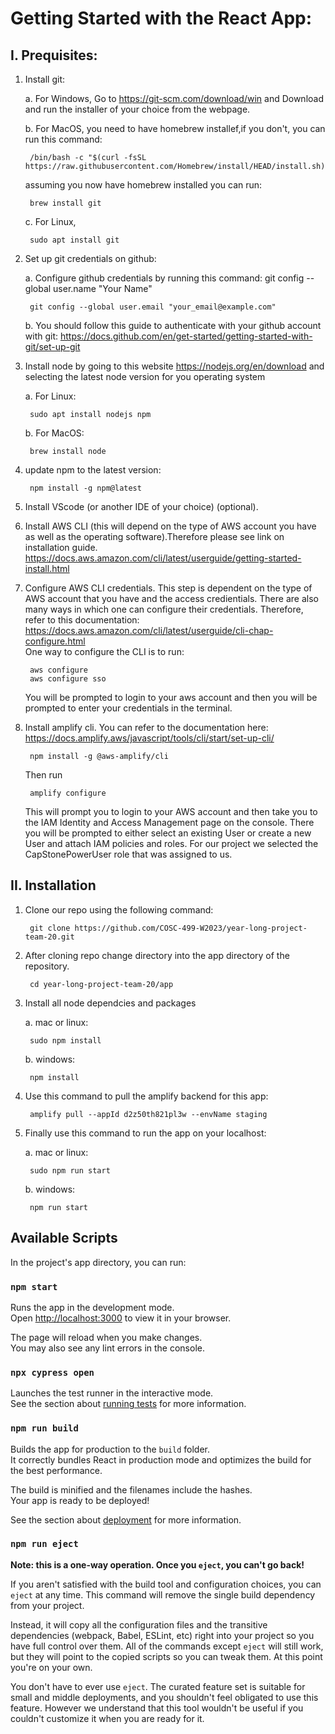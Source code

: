 # Getting Started with the React App:
## I. Prequisites: 

1. Install git:
    
    a. For Windows, Go to https://git-scm.com/download/win and Download and run the installer of your choice from the webpage.

    b. For MacOS, you need to have homebrew installef,if you don't, you can run this command: 

        /bin/bash -c "$(curl -fsSL https://raw.githubusercontent.com/Homebrew/install/HEAD/install.sh)"

    assuming you now have homebrew installed you can run: 

        brew install git

    c. For Linux, 

        sudo apt install git

2. Set up git credentials on github:  
    
    a. Configure github credentials by running this command:
        git config --global user.name "Your Name"

        git config --global user.email "your_email@example.com" 
   b. You should follow this guide to authenticate with your github account with git: https://docs.github.com/en/get-started/getting-started-with-git/set-up-git

3. Install node by going to this website https://nodejs.org/en/download and selecting the latest node version for you operating system
    
    a. For Linux:

        sudo apt install nodejs npm

    b. For MacOS: 

        brew install node

4. update npm to the latest version: 

        npm install -g npm@latest

5. Install VScode (or another IDE of your choice) (optional).

6. Install AWS CLI (this will depend on the type of AWS account you have as well as the operating software).Therefore please see link on installation guide. https://docs.aws.amazon.com/cli/latest/userguide/getting-started-install.html 


7. Configure AWS CLI credentials. This step is dependent on the type of AWS account that you have and the access credientials. There are also many ways in which one can configure their credentials. Therefore, refer to this documentation: https://docs.aws.amazon.com/cli/latest/userguide/cli-chap-configure.html \
One way to configure the CLI is to run:

        aws configure
        aws configure sso
    You will be prompted to login to your aws account and then you will be prompted to enter your credentials in the terminal.

8. Install amplify cli. You can refer to the documentation here: https://docs.amplify.aws/javascript/tools/cli/start/set-up-cli/

        npm install -g @aws-amplify/cli
    Then run 

        amplify configure
    This will prompt you to login to your AWS account and then take you to the IAM Identity and Access Management page on the console. There you will be prompted to either select an existing User or create a new User and attach IAM policies and roles. For our project we selected the CapStonePowerUser role that was assigned to us. 

## II. Installation

1. Clone our repo using the following command: 

        git clone https://github.com/COSC-499-W2023/year-long-project-team-20.git

2. After cloning repo change directory into the app directory of the repository.

        cd year-long-project-team-20/app

3. Install all node dependcies and packages

    a. mac or linux: 

        sudo npm install
    
    b. windows: 
    
        npm install
4. Use this command to pull the amplify backend for this app:
        
        amplify pull --appId d2z50th821pl3w --envName staging
5. Finally use this command to run the app on your localhost: 
    
    a. mac or linux: 
        
        sudo npm run start
    b. windows: 
        
        npm run start


## Available Scripts

In the project's app directory, you can run:

### `npm start`

Runs the app in the development mode.\
Open [http://localhost:3000](http://localhost:3000) to view it in your browser.

The page will reload when you make changes.\
You may also see any lint errors in the console.

### `npx cypress open`

Launches the test runner in the interactive mode.\
See the section about [running tests](https://docs.cypress.io/guides/getting-started/opening-the-app) for more information.

### `npm run build`

Builds the app for production to the `build` folder.\
It correctly bundles React in production mode and optimizes the build for the best performance.

The build is minified and the filenames include the hashes.\
Your app is ready to be deployed!

See the section about [deployment](https://facebook.github.io/create-react-app/docs/deployment) for more information.

### `npm run eject`

**Note: this is a one-way operation. Once you `eject`, you can't go back!**

If you aren't satisfied with the build tool and configuration choices, you can `eject` at any time. This command will remove the single build dependency from your project.

Instead, it will copy all the configuration files and the transitive dependencies (webpack, Babel, ESLint, etc) right into your project so you have full control over them. All of the commands except `eject` will still work, but they will point to the copied scripts so you can tweak them. At this point you're on your own.

You don't have to ever use `eject`. The curated feature set is suitable for small and middle deployments, and you shouldn't feel obligated to use this feature. However we understand that this tool wouldn't be useful if you couldn't customize it when you are ready for it.
